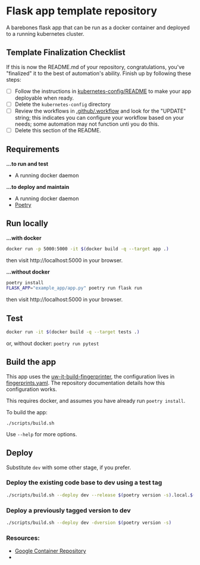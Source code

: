 # Flask app template repository

A barebones flask app that can be run as a docker container and deployed to
a running kubernetes cluster.

## Template Finalization Checklist

If this is now the README.md of your repository, congratulations, you've
"finalized" it to the best of automation's ability. Finish up
by following these steps:

- [ ] Follow the instructions in [kubernetes-config/README](kubernetes-config/README.md)
  to make your app deployable when ready.
- [ ] Delete the `kubernetes-config` directory
- [ ] Review the workflows in [.github/.workflow](.github/workflows) and look for the
    "UPDATE" string; this indicates you can configure your workflow based on your needs;
    some automation may not function unti you do this.
- [ ] Delete this section of the README.

## Requirements

**...to run and test**

- A running docker daemon

**...to deploy and maintain**

- A running docker daemon
- [Poetry](https://python-poetry.org)

## Run locally


**...with docker**

```bash
docker run -p 5000:5000 -it $(docker build -q --target app .)
```

then visit http://localhost:5000 in your browser.

**...without docker**


```bash
poetry install
FLASK_APP="example_app/app.py" poetry run flask run
```

then visit http://localhost:5000 in your browser.


## Test

```bash
docker run -it $(docker build -q --target tests .)
```

or, without docker: `poetry run pytest`

## Build the app

This app uses the [uw-it-build-fingerprinter](https://github.com/uwit-iam/fingerprinter),
the configuration lives in [fingerprints.yaml](fingerprints.template.yaml). The repository
documentation details how this configuration works.

This requires docker, and assumes you have already run `poetry install`.

To build the app:

```
./scripts/build.sh
```

Use `--help` for more options.


## Deploy

Substitute `dev` with some other stage, if you prefer.

### Deploy the existing code base to dev using a test tag

```bash
./scripts/build.sh --deploy dev --release $(poetry version -s).local.$(whoami)
```

### Deploy a previously tagged version to dev

```bash
./scripts/build.sh --deploy dev -dversion $(poetry version -s)
```

### Resources:

- [Google Container Repository](https://gcr.io/uwit-mci-iam)
-
